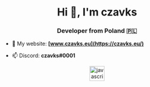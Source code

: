 <h1 align="center">Hi 👋, I'm czavks</h1>
<h3 align="center">Developer from Poland 🇵🇱</h3>

- 🔭 My website: **[www.czavks.eu](https://czavks.eu/)**

- 📫 Discord: **czavks#0001**


<p align="center"><a href="#"><img src="https://devicons.github.io/devicon/devicon.git/icons/javascript/javascript-original.svg" alt="javascript" width="40" height="40"/></a></p>

